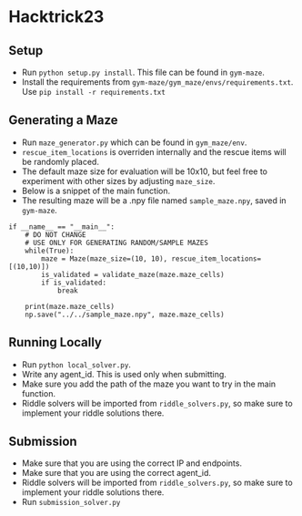 # Hacktrick23

## Setup
- Run `python setup.py install`. This file can be found in `gym-maze`.
- Install the requirements from `gym-maze/gym_maze/envs/requirements.txt`. Use `pip install -r requirements.txt` 

## Generating a Maze
- Run `maze_generator.py` which can be found in `gym_maze/env`. 
- `rescue_item_locations` is overriden internally and the rescue items will be randomly placed. 
- The default maze size for evaluation will be 10x10, but feel free to experiment with other sizes by adjusting `maze_size`.
- Below is a snippet of the main function.
- The resulting maze will be a .npy file named `sample_maze.npy`, saved in `gym-maze`.

```
if __name__ == "__main__":
    # DO NOT CHANGE
    # USE ONLY FOR GENERATING RANDOM/SAMPLE MAZES
    while(True):
        maze = Maze(maze_size=(10, 10), rescue_item_locations=[(10,10)])
        is_validated = validate_maze(maze.maze_cells)
        if is_validated:
            break

    print(maze.maze_cells)
    np.save("../../sample_maze.npy", maze.maze_cells)
```


## Running Locally
- Run `python local_solver.py`.
- Write any agent_id. This is used only when submitting.
- Make sure you add the path of the maze you want to try in the main function.
- Riddle solvers will be imported from `riddle_solvers.py`, so make sure to implement your riddle solutions there.

## Submission
- Make sure that you are using the correct IP and endpoints.
- Make sure that you are using the correct agent_id.
- Riddle solvers will be imported from `riddle_solvers.py`, so make sure to implement your riddle solutions there.
- Run `submission_solver.py`